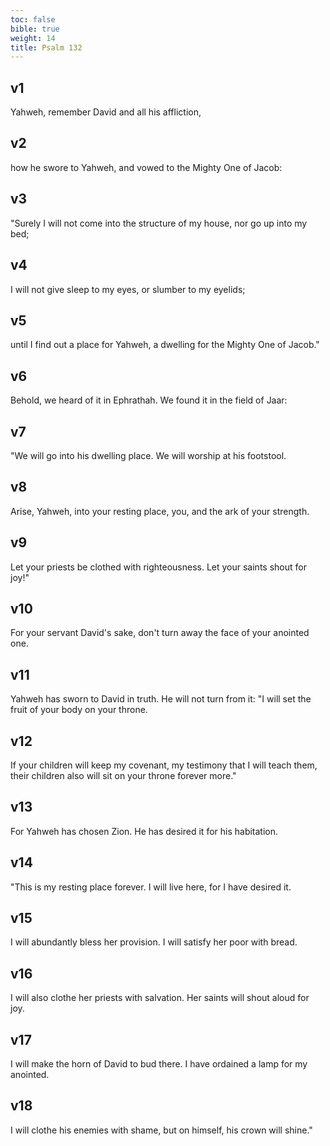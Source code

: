 ```yaml
---
toc: false
bible: true
weight: 14
title: Psalm 132
---
```




## v1 
Yahweh, remember David and all his affliction, 

## v2 
how he swore to Yahweh, and vowed to the Mighty One of Jacob: 

## v3 
"Surely I will not come into the structure of my house, nor go up into my bed; 

## v4 
I will not give sleep to my eyes, or slumber to my eyelids; 

## v5 
until I find out a place for Yahweh, a dwelling for the Mighty One of Jacob." 

## v6 
Behold, we heard of it in Ephrathah. We found it in the field of Jaar: 

## v7 
"We will go into his dwelling place. We will worship at his footstool. 

## v8 
Arise, Yahweh, into your resting place, you, and the ark of your strength. 

## v9 
Let your priests be clothed with righteousness. Let your saints shout for joy!" 

## v10 
For your servant David's sake, don't turn away the face of your anointed one. 

## v11 
Yahweh has sworn to David in truth. He will not turn from it: "I will set the fruit of your body on your throne. 

## v12 
If your children will keep my covenant, my testimony that I will teach them, their children also will sit on your throne forever more." 

## v13 
For Yahweh has chosen Zion. He has desired it for his habitation. 

## v14 
"This is my resting place forever. I will live here, for I have desired it. 

## v15 
I will abundantly bless her provision. I will satisfy her poor with bread. 

## v16 
I will also clothe her priests with salvation. Her saints will shout aloud for joy. 

## v17 
I will make the horn of David to bud there. I have ordained a lamp for my anointed. 

## v18 
I will clothe his enemies with shame, but on himself, his crown will shine."
